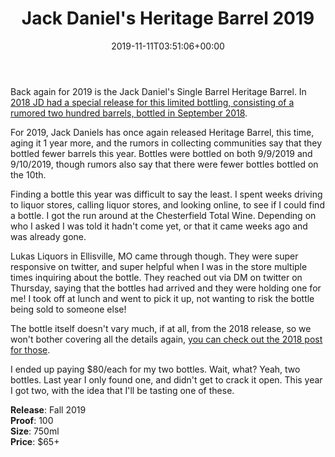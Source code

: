 ﻿---
layout: post
title: Jack Daniel's Heritage Barrel 2019
date: '2019-11-11T03:51:06+00:00'
permalink: HeritageBarrel2019
image:
  feature: 25/JackDanielsHeritageBarrel2019-1.jpg
description: A collector's guide to the Jack Daniel's Heritage Barrel 2019 Release
gallery:
  HeritageBarrel2019:
  - image_path: 25/JackDanielsHeritageBarrel2019-1.jpg
    image-caption: Jack Daniel's Heritage Barrel 2019 Release
    image-copyright: © CollectorOfJack.com
  - image_path: 25/JackDanielsHeritageBarrel2019-2.jpg
    image-caption: Jack Daniel's Heritage Barrel 2019 Release
    image-copyright: © CollectorOfJack.com
  - image_path: 25/JackDanielsHeritageBarrel2019-3.jpg
    image-caption: Jack Daniel's Heritage Barrel 2019 Release
    image-copyright: © CollectorOfJack.com
  - image_path: 25/JackDanielsHeritageBarrel2019-4.jpg
    image-caption: Jack Daniel's Heritage Barrel 2019 Release
    image-copyright: © CollectorOfJack.com
  - image_path: 25/JackDanielsHeritageBarrel2019-5.jpg
    image-caption: Jack Daniel's Heritage Barrel 2019 Release
    image-copyright: © CollectorOfJack.com
  - image_path: 25/JackDanielsHeritageBarrel2019-6.jpg
    image-caption: Jack Daniel's Heritage Barrel 2019 Release
    image-copyright: © CollectorOfJack.com
  - image_path: 25/JackDanielsHeritageBarrel2019-7.jpg
    image-caption: Jack Daniel's Heritage Barrel 2019 Release
    image-copyright: © CollectorOfJack.com
categories: [ Special Release, Heritage, Heritage Barrel, "2019", Single Barrel ]
---
Back again for 2019 is the Jack Daniel's Single Barrel Heritage Barrel. In [2018 JD had a special release for this limited bottling, consisting of a rumored two hundred barrels, bottled in September 2018](/HeritageBarrel).

For 2019, Jack Daniels has once again released Heritage Barrel, this time, aging it 1 year more, and the rumors in collecting communities say that they bottled fewer barrels this year. Bottles were bottled on both 9/9/2019 and 9/10/2019, though rumors also say that there were fewer bottles bottled on the 10th.

Finding a bottle this year was difficult to say the least. I spent weeks driving to liquor stores, calling liquor stores, and looking online, to see if I could find a bottle. I got the run around at the Chesterfield Total Wine. Depending on who I asked I was told it hadn't come yet, or that it came weeks ago and was already gone.

Lukas Liquors in Ellisville, MO came through though. They were super responsive on twitter, and super helpful when I was in the store multiple times inquiring about the bottle. They reached out via DM on twitter on Thursday, saying that the bottles had arrived and they were holding one for me! I took off at lunch and went to pick it up, not wanting to risk the bottle being sold to someone else!

The bottle itself doesn't vary much, if at all, from the 2018 release, so we won't bother covering all the details again, [you can check out the 2018 post for those](/HeritageBarrel).

I ended up paying $80/each for my two bottles. Wait, what? Yeah, two bottles. Last year I only found one, and didn't get to crack it open. This year I got two, with the idea that I'll be tasting one of these. 

**Release**: Fall 2019  
**Proof**: 100   
**Size**: 750ml  
**Price**: $65+  

